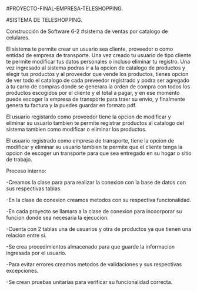 #PROYECTO-FINAL-EMPRESA-TELESHOPPING.

#SISTEMA DE TELESHOPPING.

Construcción de Software 6-2 #sistema de ventas por catalogo de celulares.

El sistema te permite crear un usuario sea cliente, proveedor o como entidad de empresa de transporte. Una vez creado tu usuario de tipo cliente te permite modificar tus datos personales o incluso eliminar tu registro. Una vez ingresado al sistema podras ir a la opcion de catalogo de productos y elegir tus productos y al proveedor que vende los productos, tienes opcion de ver todo el catalogo de cada preveedor registrado y podra ser agregado a tu carro de compras donde se generara la orden de compra con todos los productos escogidos por el cliente y el total a pagar, y en ese momento puede escoger la empresa de transporte para traer su envio, y finalmente genera tu factura y la puedes guardar en formato pdf.

El usuario registardo como proveedor tiene la opcion de modificar y eliminar su usuario tambien te permite registrar productos al catalogo del sistema tambien como modificar o eliminar los productos.

El usuario registrado como empresa de transporte, tiene la opcion de modificar y eliminar su usuario tambien te permite que el cliente tenga la opcion de escoger un transporte para que sea entregado en su hogar o sitio de trabajo.

Proceso interno:

-Creamos la clase para para realizar la conexion con la base de datos con sus respectivas tablas. 

-En la clase de conexion creamos metodos con su respectiva funcionalidad. 

-En cada proyecto se llamara a la clase de conexion para incoorporar su funcion donde sea necesaria la ejecucion. 

-Cuenta con 2 tablas una de usuarios y otra de productos ya que tienen una relacion entre si.

-Se crea procedimientos almacenado para que guarde la informacion ingresada por el usuario.

-Para evitar errores creamos metodos de validaciones y sus respectivas excepciones. 

-Se crean pruebas unitarias para verificar su funcionalidad correcta.

